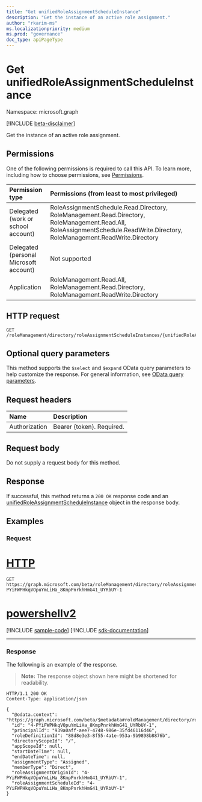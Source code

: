 ```yaml
---
title: "Get unifiedRoleAssignmentScheduleInstance"
description: "Get the instance of an active role assignment."
author: "rkarim-ms"
ms.localizationpriority: medium
ms.prod: "governance"
doc_type: apiPageType
---
```


# Get unifiedRoleAssignmentScheduleInstance
Namespace: microsoft.graph

[!INCLUDE [beta-disclaimer](../../includes/beta-disclaimer.md)]

Get the instance of an active role assignment.

## Permissions
One of the following permissions is required to call this API. To learn more, including how to choose permissions, see [Permissions](/graph/permissions-reference).

|Permission type|Permissions (from least to most privileged)|
|:---|:---|
|Delegated (work or school account)|RoleAssignmentSchedule.Read.Directory, RoleManagement.Read.Directory, RoleManagement.Read.All, RoleAssignmentSchedule.ReadWrite.Directory, RoleManagement.ReadWrite.Directory|
|Delegated (personal Microsoft account)|Not supported|
|Application|RoleManagement.Read.All, RoleManagement.Read.Directory, RoleManagement.ReadWrite.Directory|

## HTTP request

<!-- {
  "blockType": "ignored"
}
-->
``` http
GET /roleManagement/directory/roleAssignmentScheduleInstances/{unifiedRoleAssignmentScheduleInstancesId}
```

## Optional query parameters
This method supports the `$select` and `$expand` OData query parameters to help customize the response. For general information, see [OData query parameters](/graph/query-parameters).

## Request headers
|Name|Description|
|:---|:---|
|Authorization|Bearer {token}. Required.|

## Request body
Do not supply a request body for this method.

## Response

If successful, this method returns a `200 OK` response code and an [unifiedRoleAssignmentScheduleInstance](../resources/unifiedroleassignmentscheduleinstance.md) object in the response body.

## Examples

### Request

# [HTTP](#tab/http)
<!-- {
  "blockType": "request",
  "name": "get_unifiedroleassignmentscheduleinstance",
  "sampleKeys": ["4-PYiFWPHkqVOpuYmLiHa_8KmpPnrkhHmG41_UYRbUY-1"]
}
-->
``` http
GET https://graph.microsoft.com/beta/roleManagement/directory/roleAssignmentScheduleInstances/4-PYiFWPHkqVOpuYmLiHa_8KmpPnrkhHmG41_UYRbUY-1
```

# [powershellv2](#tab/powershellv2)
[!INCLUDE [sample-code](../includes/snippets/powershellv2/get-unifiedroleassignmentscheduleinstance-powershellv2-snippets.md)]
[!INCLUDE [sdk-documentation](../includes/snippets/snippets-sdk-documentation-link.md)]

---

### Response

The following is an example of the response.
>**Note:** The response object shown here might be shortened for readability.
<!-- {
  "blockType": "response",
  "truncated": true,
  "@odata.type": "microsoft.graph.unifiedRoleAssignmentScheduleInstance"
}
-->
``` http
HTTP/1.1 200 OK
Content-Type: application/json

{
  "@odata.context": "https://graph.microsoft.com/beta/$metadata#roleManagement/directory/roleAssignmentScheduleInstances/$entity",
  "id": "4-PYiFWPHkqVOpuYmLiHa_8KmpPnrkhHmG41_UYRbUY-1",
  "principalId": "939a0aff-aee7-4748-986e-35fd46116d46",
  "roleDefinitionId": "88d8e3e3-8f55-4a1e-953a-9b9898b8876b",
  "directoryScopeId": "/",
  "appScopeId": null,
  "startDateTime": null,
  "endDateTime": null,
  "assignmentType": "Assigned",
  "memberType": "Direct",
  "roleAssignmentOriginId": "4-PYiFWPHkqVOpuYmLiHa_8KmpPnrkhHmG41_UYRbUY-1",
  "roleAssignmentScheduleId": "4-PYiFWPHkqVOpuYmLiHa_8KmpPnrkhHmG41_UYRbUY-1"
}
```

